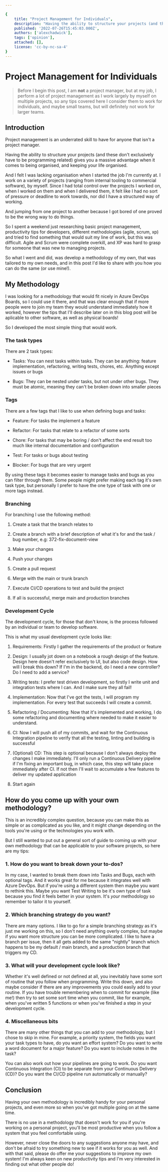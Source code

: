 ```yaml
---

{
    title: "Project Management for Individuals",
    description: "Having the ability to structure your projects (and these don't exclusively have to be programming related) gives you a massive advantage when it comes to being organised, and keeping your life organised.",
    published: '2022-07-26T15:45:03.000Z',
    authors: ['alexchadwick'],
    tags: ['opinion'],
    attached: [],
    license: 'cc-by-nc-sa-4'
}
---
```


# Project Management for Individuals

> Before I begin this post, I am **not** a project manager, but at my job, I perform a lot of project management as I work largely by myself on multiple projects, so any tips covered here I consider them to work for individuals, and maybe small teams, but will definitely not work for larger teams.

## Introduction

Project management is an underrated skill to have for anyone that isn't a project manager.

Having the ability to structure your projects (and these don't exclusively have to be programming related) gives you a massive advantage when it comes to being organised, and keeping your life organised.

And I felt I was lacking organisation when I started the job I'm currently at. I work on a variety of projects (ranging from internal tooling to commercial software), by myself. Since I had total control over the projects I worked on, when I worked on them and when I delivered them, it felt like I had no sort of pressure or deadline to work towards, nor did I have a structured way of working.

And jumping from one project to another because I got bored of one proved to be the wrong way to do things.

So I spent a weekend just researching basic project management, productivity tips for developers, different methodologies (agile, scrum, xp) and tried to find something that would suit my line of work, but this was difficult. Agile and Scrum were complete overkill, and XP was hard to grasp for someone that was new to managing projects.

So what I went and did, was develop a methodology of my own, that was tailored to my own needs, and in this post I'd like to share with you how you can do the same (or use mine!).

## My Methodology

I was looking for a methodology that would fit nicely in Azure DevOps Boards, so I could use it there, and that was clear enough that if more people were to join my team they would understand immediately how it worked, however the tips that I'll describe later on in this blog post will be aplicable to other software, as well as physical boards!

So I developed the most simple thing that would work.

### The task types

There are 2 task types:

- Tasks: You can nest tasks within tasks. They can be anything: feature implementation, refactoring, writing tests, chores, etc. Anything except issues or bugs

- Bugs: They can be nested under tasks, but not under other bugs. They must be atomic, meaning they can't be broken down into smaller pieces

### Tags

There are a few tags that I like to use when defining bugs and tasks:

- Feature: For tasks the implement a feature

- Refactor: For tasks that relate to a refactor of some sorts

- Chore: For tasks that may be boring / don't affect the end result too much like internal documentation and configuration

- Test: For tasks or bugs about testing

- Blocker: For bugs that are very urgent

By using these tags it becomes easier to manage tasks and bugs as you can filter through them. Some people might prefer making each tag it's own task type, but personally I prefer to have the one type of task with one or more tags instead.

### Branching

For branching I use the following method:

1. Create a task that the branch relates to

2. Create a branch with a brief description of what it's for and the task / bug number, e.g: 372-fix-document-view

3. Make your changes

4. Push your changes

5. Create a pull request

6. Merge with the main or trunk branch

7. Execute CI/CD operations to test and build the project

8. If all is successful, merge main and production branches

### Development Cycle

The development cycle, for those that don't know, is the process followed by an individual or team to develop software.

This is what my usual development cycle looks like:

1. Requirements: Firstly I gather the requirements of the product or feature

2. Design: I usually jot down on a notebook a rough design of the feature. Design here doesn't refer exclusively to UI, but also code design. How will I break this down? If I'm in the backend, do I need a new controller? Do I need to add a service?

3. Writing tests: I prefer test driven development, so firstly I write unit and integration tests where I can. And I make sure they all fail!

4. Implementation: Now that I've got the tests, I will program my implementation. For every test that succeeds I will create a commit.

5. Refactoring / Documenting: Now that it's implemented and working, I do some refactoring and documenting where needed to make it easier to understand.

6. CI: Now I will push all of my commits, and wait for the Continuous Integration pipeline to verify that all the testing, linting and building is successful

7. (Optional) CD: This step is optional because I don't always deploy the changes I make immediately. I'll only run a Continuous Delivery pipeline if I'm fixing an important bug, in which case, this step will take place immediately after CI. If not then I'll wait to accumulate a few features to deliver my updated application

8. Start again

## How do you come up with your own methodology?

This is an incredibly complex question, because you can make this as simple or as complicated as you like, and it might change depending on the tools you're using or the technologies you work with.

But I still wanted to put out a general sort of guide to coming up with your own methodology that can be applicable to your software projects, so here are my tips:

### 1. How do you want to break down your to-dos?

In my case, I wanted to break them down into Tasks and Bugs, each with optional tags. And it works great for me because it integrates well with Azure DevOps. But if you're using a different system then maybe you want to rethink this. Maybe you want Test Writing to be it's own type of task because you find it feels better in your system. It's _your_ methodology so remember to tailor it to yourself.

### 2. Which branching strategy do you want?

There are many options. I like to go for a simple branching strategy as it's just me working on this, so I don't need anything overly complex, but maybe if you want more structure you can be more complicated. I like to have a branch per issue, then it all gets added to the same "nightly" branch which happens to be my default / main branch, and a production branch that triggers my CD.

### 3. What will your development cycle look like?

Whether it's well defined or not defined at all, you inevitably have some sort of routine that you follow when programming. Write this down, and also maybe consider if there are any improvements you could easily add to your routine. If you have trouble remembering when to commit for example (like me!) then try to set some sort time when you commit, like for example, when you've written 5 functions or when you've finished a step in your development cycle.

### 4. Miscellaneous bits

There are many other things that you can add to your methodology, but I chose to skip in mine. For example, a priority system, the fields you want your task types to have, do you want an effort system? Do you want to write a word document for a major feature? Do you want to include notes in the task?

You can also work out how your pipelines are going to work. Do you want Continuous Integration (CI) to be separate from your Continuous Delivery (CD)? Do you want the CI/CD pipeline run automatically or manually?

## Conclusion

Having your own methodology is incredibly handy for your personal projects, and even more so when you've got multiple going on at the same time.

There is no use in a methodology that doesn't work for you if you're working on a personal project, you'll be most productive when you follow a system that you feel comfortable using.

However, never close the doors to any suggestions anyone may have, and don't be afraid to try something new to see if it works for you as well. And with that said, please do offer me your suggestions to improve my own system! I'm always keen on new productivity tips and I'm very interested in finding out what other people do!
